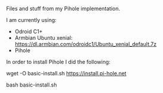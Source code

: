 Files and stuff from my Pihole implementation.

I am currently using:

- Odroid C1+
- Armbian Ubuntu xenial: https://dl.armbian.com/odroidc1/Ubuntu_xenial_default.7z
- Pihole

In order to install Pihole I did the following:

wget -O basic-install.sh https://install.pi-hole.net

bash basic-install.sh
